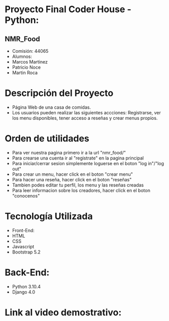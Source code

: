 # Proyecto Final Coder House - Python:
## NMR_Food
- Comisión: 44065
- Alumnos:  
- Marcos Martinez
- Patricio Noce
- Martin Roca

# Descripción del Proyecto
- Página Web de una casa de comidas.
- Los usuarios pueden realizar las siguientes accciones:
Registrarse, ver los menu disponibles, tener acceso a reseñas y crear menus propios.

# Orden de utilidades
- Para ver nuestra pagina primero ir a la url "nmr_food/"
- Para crearse una cuenta ir al "registrate" en la pagina principal
- Para iniciar/cerrar sesion simplemente loguerse en el boton "log in"/"log out"
- Para crear un menu, hacer click en el boton "crear menu"
- Para hacer una reseña, hacer click en el boton "reseñas"
- Tambien podes editar tu perfil, los menu y las reseñas creadas
- Para leer informacion sobre los creadores, hacer click en el boton "conocenos"

# Tecnología Utilizada
- Front-End:
- HTML 
- CSS 
- Javascript 
- Bootstrap 5.2

# Back-End:
- Python 3.10.4
- Django 4.0

# Link al video demostrativo:



